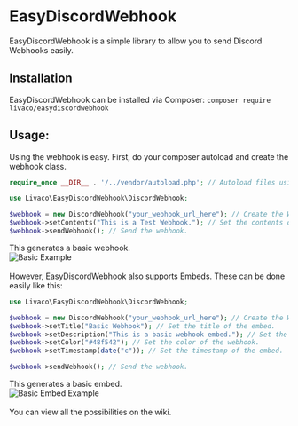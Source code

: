 # EasyDiscordWebhook
EasyDiscordWebhook is a simple library to allow you to send Discord Webhooks easily.

## Installation
EasyDiscordWebhook can be installed via Composer:
`composer require livaco/easydiscordwebhook`

## Usage:
Using the webhook is easy. First, do your composer autoload and create the webhook class.
```php
require_once __DIR__ . '/../vendor/autoload.php'; // Autoload files using Composer autoload

use Livaco\EasyDiscordWebhook\DiscordWebhook;

$webhook = new DiscordWebhook("your_webhook_url_here"); // Create the Webhook object.
$webhook->setContents("This is a Test Webhook."); // Set the contents of the webhook.
$webhook->sendWebhook(); // Send the webhook.
``` 
This generates a basic webhook.<br>
![Basic Example](https://upload.livaco.dev/u/65psw3YtU2.png)
<br><br>
However, EasyDiscordWebhook also supports Embeds. These can be done easily like this:
```php
use Livaco\EasyDiscordWebhook\DiscordWebhook;

$webhook = new DiscordWebhook("your_webhook_url_here"); // Create the Webhook object.
$webhook->setTitle("Basic Webhook"); // Set the title of the embed.
$webhook->setDescription("This is a basic webhook embed."); // Set the description of the embed.
$webhook->setColor("#48f542"); // Set the color of the webhook.
$webhook->setTimestamp(date("c")); // Set the timestamp of the embed.

$webhook->sendWebhook(); // Send the webhook.
```
This generates a basic embed.<br>
![Basic Embed Example](https://upload.livaco.dev/u/ofrz6F0ues.png)
<br><br>
You can view all the possibilities on the wiki.
